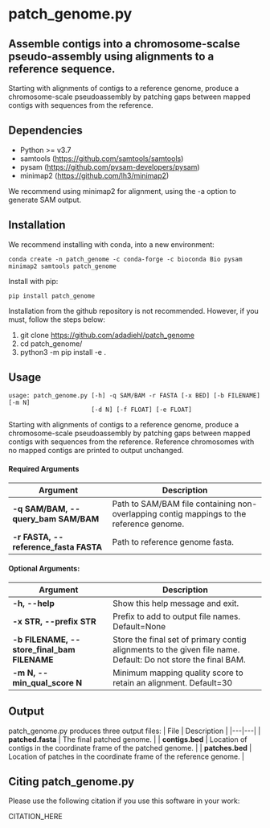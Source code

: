 # patch_genome.py
## Assemble contigs into a chromosome-scalse pseudo-assembly using alignments to a reference sequence.

Starting with alignments of contigs to a reference genome, produce a chromosome-scale pseudoassembly by patching gaps between mapped contigs with sequences from the reference.

## Dependencies
* Python >= v3.7
* samtools (https://github.com/samtools/samtools)
* pysam (https://github.com/pysam-developers/pysam)
* minimap2 (https://github.com/lh3/minimap2)

We recommend using minimap2 for alignment, using the -a option to generate SAM output.

## Installation

We recommend installing with conda, into a new environment:
```
conda create -n patch_genome -c conda-forge -c bioconda Bio pysam minimap2 samtools patch_genome
```

Install with pip:
```
pip install patch_genome
```

Installation from the github repository is not recommended. However, if you must, follow the steps below:
1) git clone https://github.com/adadiehl/patch_genome
2) cd patch_genome/
3) python3 -m pip install -e .


## Usage
```
usage: patch_genome.py [-h] -q SAM/BAM -r FASTA [-x BED] [-b FILENAME] [-m N]
                       [-d N] [-f FLOAT] [-e FLOAT]
```

Starting with alignments of contigs to a reference genome, produce a chromosome-scale pseudoassembly by patching gaps between mapped contigs with sequences from the reference. Reference chromosomes with no mapped contigs are printed to output unchanged.

#### Required Arguments
| Argument | Description |
|---|---|
| __-q SAM/BAM, --query_bam SAM/BAM__ | Path to SAM/BAM file containing non-overlapping contig mappings to the reference genome. |
| __-r FASTA, --reference_fasta FASTA__ | Path to reference genome fasta. |

#### Optional Arguments:
| Argument | Description |
|---|---|
| __-h, --help__ | Show this help message and exit. |
| __-x STR, --prefix STR__ | Prefix to add to output file names. Default=None |
| __-b FILENAME, --store_final_bam FILENAME__ | Store the final set of primary contig alignments to the given file name. Default: Do not store the final BAM. |
| __-m N, --min_qual_score N__ | Minimum mapping quality score to retain an alignment. Default=30 |


## Output

patch_genome.py produces three output files:
| File | Description |
|---|---|
| __patched.fasta__ | The final patched genome. |
| __contigs.bed__ | Location of contigs in the coordinate frame of the patched genome. |
| __patches.bed__ | Location of patches in the coordinate frame of the reference genome. |


## Citing patch_genome.py
Please use the following citation if you use this software in your work:

CITATION_HERE